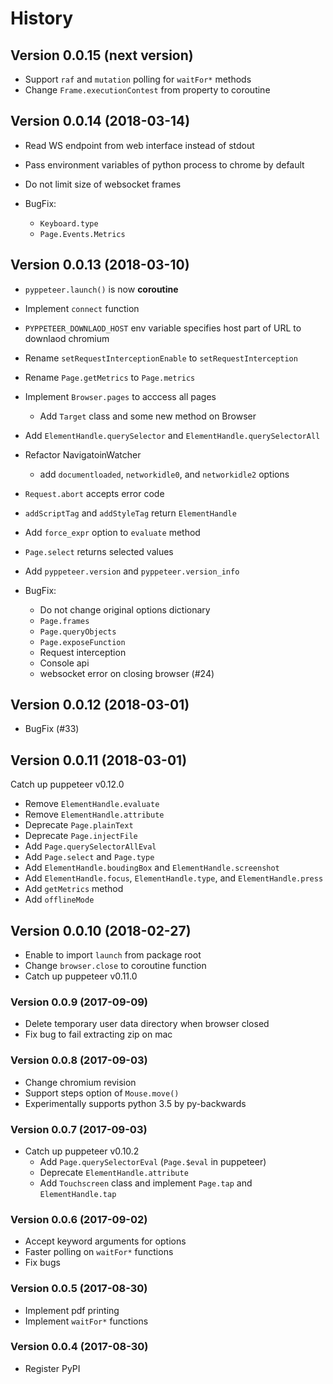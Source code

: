 History
=======

## Version 0.0.15 (next version)

* Support `raf` and `mutation` polling for `waitFor*` methods
* Change `Frame.executionContest` from property to coroutine


## Version 0.0.14 (2018-03-14)

* Read WS endpoint from web interface instead of stdout
* Pass environment variables of python process to chrome by default
* Do not limit size of websocket frames

* BugFix:
    * `Keyboard.type`
    * `Page.Events.Metrics`

## Version 0.0.13 (2018-03-10)

* `pyppeteer.launch()` is now **coroutine**
* Implement `connect` function
* `PYPPETEER_DOWNLAOD_HOST` env variable specifies host part of URL to downlaod chromium
* Rename `setRequestInterceptionEnable` to `setRequestInterception`
* Rename `Page.getMetrics` to `Page.metrics`
* Implement `Browser.pages` to acccess all pages
    * Add `Target` class and some new method on Browser
* Add `ElementHandle.querySelector` and `ElementHandle.querySelectorAll`
* Refactor NavigatoinWatcher
    * add `documentloaded`, `networkidle0`, and `networkidle2` options
* `Request.abort` accepts error code
* `addScriptTag` and `addStyleTag` return `ElementHandle`
* Add `force_expr` option to `evaluate` method
* `Page.select` returns selected values
* Add `pyppeteer.version` and `pyppeteer.version_info`

* BugFix:
    * Do not change original options dictionary
    * `Page.frames`
    * `Page.queryObjects`
    * `Page.exposeFunction`
    * Request interception
    * Console api
    * websocket error on closing browser (#24)

## Version 0.0.12 (2018-03-01)

* BugFix (#33)

## Version 0.0.11 (2018-03-01)

Catch up puppeteer v0.12.0

* Remove `ElementHandle.evaluate`
* Remove `ElementHandle.attribute`
* Deprecate `Page.plainText`
* Deprecate `Page.injectFile`
* Add `Page.querySelectorAllEval`
* Add `Page.select` and `Page.type`
* Add `ElementHandle.boudingBox` and `ElementHandle.screenshot`
* Add `ElementHandle.focus`, `ElementHandle.type`, and `ElementHandle.press`
* Add `getMetrics` method
* Add `offlineMode`

## Version 0.0.10 (2018-02-27)

* Enable to import `launch` from package root
* Change `browser.close` to coroutine function
* Catch up puppeteer v0.11.0

### Version 0.0.9 (2017-09-09)

* Delete temporary user data directory when browser closed
* Fix bug to fail extracting zip on mac

### Version 0.0.8 (2017-09-03)

* Change chromium revision
* Support steps option of `Mouse.move()`
* Experimentally supports python 3.5 by py-backwards

### Version 0.0.7 (2017-09-03)

* Catch up puppeteer v0.10.2
    * Add `Page.querySelectorEval` (`Page.$eval` in puppeteer)
    * Deprecate `ElementHandle.attribute`
    * Add `Touchscreen` class and implement `Page.tap` and `ElementHandle.tap`

### Version 0.0.6 (2017-09-02)

* Accept keyword arguments for options
* Faster polling on `waitFor*` functions
* Fix bugs

### Version 0.0.5 (2017-08-30)

* Implement pdf printing
* Implement `waitFor*` functions

### Version 0.0.4 (2017-08-30)

* Register PyPI
